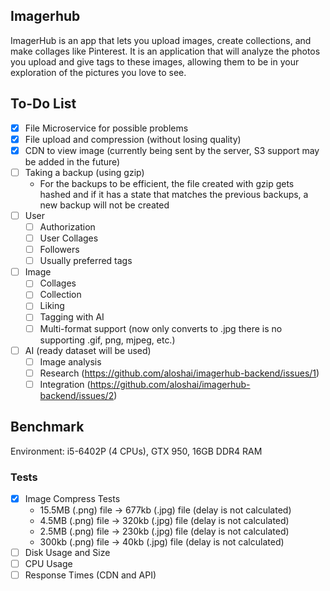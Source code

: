 ## Imagerhub
ImagerHub is an app that lets you upload images, create collections, and make collages like Pinterest. It is an application that will analyze the photos you upload and give tags to these images, allowing them to be in your exploration of the pictures you love to see.

## To-Do List
  - [x] File Microservice for possible problems
  - [x] File upload and compression (without losing quality)
  - [x] CDN to view image (currently being sent by the server, S3 support may be added in the future)
  - [ ] Taking a backup (using gzip)
    - For the backups to be efficient, the file created with gzip gets hashed and if it has a state that matches the previous backups, a new backup will not be created
  - [ ] User
    - [ ] Authorization
    - [ ] User Collages
    - [ ] Followers
    - [ ] Usually preferred tags
  - [ ] Image
    - [ ] Collages
    - [ ] Collection
    - [ ] Liking
    - [ ] Tagging with AI
    - [ ] Multi-format support (now only converts to .jpg there is no supporting .gif, png, mjpeg, etc.)
  - [ ] AI (ready dataset will be used)
    - [ ] Image analysis
    - [ ] Research (https://github.com/aloshai/imagerhub-backend/issues/1)
    - [ ] Integration (https://github.com/aloshai/imagerhub-backend/issues/2)
  
## Benchmark
Environment: i5-6402P (4 CPUs), GTX 950, 16GB DDR4 RAM

### Tests
- [x] Image Compress Tests
  - 15.5MB (.png) file -> 677kb (.jpg) file (delay is not calculated)
  - 4.5MB (.png) file -> 320kb (.jpg) file (delay is not calculated)
  - 2.5MB (.png) file -> 230kb (.jpg) file (delay is not calculated)
  - 300kb (.png) file -> 40kb (.jpg) file (delay is not calculated)
- [ ] Disk Usage and Size
- [ ] CPU Usage
- [ ] Response Times (CDN and API)
